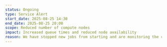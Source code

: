 ```yaml
---
status: Ongoing
type: Service Alert
start_date: 2025-08-25 14:30
end_date: 2025-08-25 20:00 
scope: Reduced number of compute nodes 
impact: Increased queue times and reduced node availability
reason: We have stopped new jobs from starting and are monitoring the cooling closely during unusually forecasted high temperatures in the Edinburgh area.  
---
```

